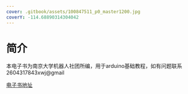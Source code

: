 ```yaml
---
cover: .gitbook/assets/100847511_p0_master1200.jpg
coverY: -114.68890314304042
---
```


# 简介

本电子书为南京大学机器人社团所编，用于arduino基础教程，如有问题联系2604317843xwj@gmail

[电子书地址](https://app.gitbook.com/o/hHtdLY1rQ3ma836LnIWH/s/ZxeMQfMZX2oMRKHn9QX1/)
